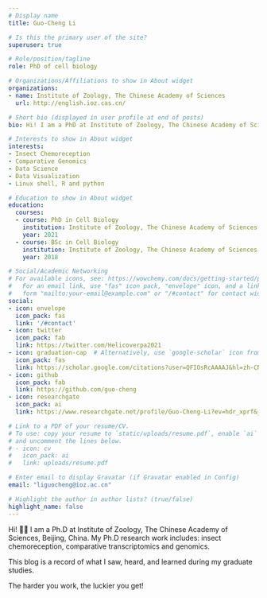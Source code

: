 ```yaml
---
# Display name
title: Guo-Cheng Li

# Is this the primary user of the site?
superuser: true

# Role/position/tagline
role: PhD of cell biology

# Organizations/Affiliations to show in About widget
organizations:
- name: Institute of Zoology, The Chinese Academy of Sciences
  url: http://english.ioz.cas.cn/

# Short bio (displayed in user profile at end of posts)
bio: Hi! I am a PhD at Institute of Zoology, The Chinese Academy of Sciences, Beijing, China.  I am using genomics and transcriptomics to study insect chemoreception.

# Interests to show in About widget
interests:
- Insect Chemoreception
- Comparative Genomics
- Data Science
- Data Visualization
- Linux shell, R and python

# Education to show in About widget
education:
  courses:
  - course: PhD in Cell Biology
    institution: Institute of Zoology, The Chinese Academy of Sciences
    year: 2021
  - course: BSc in Cell Biology
    institution: Institute of Zoology, The Chinese Academy of Sciences
    year: 2018

# Social/Academic Networking
# For available icons, see: https://wowchemy.com/docs/getting-started/page-builder/#icons
#   For an email link, use "fas" icon pack, "envelope" icon, and a link in the
#   form "mailto:your-email@example.com" or "/#contact" for contact widget.
social:
- icon: envelope
  icon_pack: fas
  link: '/#contact'
- icon: twitter
  icon_pack: fab
  link: https://twitter.com/Helicoverpa2021
- icon: graduation-cap  # Alternatively, use `google-scholar` icon from `ai` icon pack
  icon_pack: fas
  link: https://scholar.google.com/citations?user=QFIOsRcAAAAJ&hl=zh-CN
- icon: github
  icon_pack: fab
  link: https://github.com/guo-cheng
- icon: researchgate
  icon_pack: ai
  link: https://www.researchgate.net/profile/Guo-Cheng-Li?ev=hdr_xprf&_sg=eRCsAchnugflnE70d90o7L-ypx2q2uWOpoaBnNXXRhHduZUXHpo081S_0cox35_8uKHLpYicuB6giMkIO_LHTGZQ

# Link to a PDF of your resume/CV.
# To use: copy your resume to `static/uploads/resume.pdf`, enable `ai` icons in `params.toml`, 
# and uncomment the lines below.
# - icon: cv
#   icon_pack: ai
#   link: uploads/resume.pdf

# Enter email to display Gravatar (if Gravatar enabled in Config)
email: "liguocheng@ioz.ac.cn"

# Highlight the author in author lists? (true/false)
highlight_name: false
---
```


Hi! :man_student: I am a Ph.D at Institute of Zoology, The Chinese Academy of Sciences, Beijing, China.  My Ph.D research work includes: insect chemoreception, comparative transcriptomics and genomics.

This blog is a record of what I saw, heard, and learned during my graduate studies.

The harder you work, the luckier you get!
